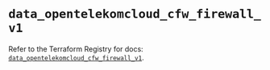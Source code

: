 # `data_opentelekomcloud_cfw_firewall_v1`

Refer to the Terraform Registry for docs: [`data_opentelekomcloud_cfw_firewall_v1`](https://registry.terraform.io/providers/opentelekomcloud/opentelekomcloud/1.36.47/docs/data-sources/cfw_firewall_v1).
